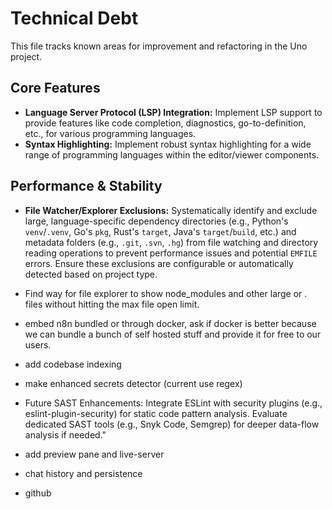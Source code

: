 # Technical Debt

This file tracks known areas for improvement and refactoring in the Uno project.

## Core Features

-   **Language Server Protocol (LSP) Integration:** Implement LSP support to provide features like code completion, diagnostics, go-to-definition, etc., for various programming languages.
-   **Syntax Highlighting:** Implement robust syntax highlighting for a wide range of programming languages within the editor/viewer components.

## Performance & Stability

-   **File Watcher/Explorer Exclusions:** Systematically identify and exclude large, language-specific dependency directories (e.g., Python's `venv`/`.venv`, Go's `pkg`, Rust's `target`, Java's `target`/`build`, etc.) and metadata folders (e.g., `.git`, `.svn`, `.hg`) from file watching and directory reading operations to prevent performance issues and potential `EMFILE` errors. Ensure these exclusions are configurable or automatically detected based on project type.

- Find way for file explorer to show node_modules and other large or . files without hitting the max file open limit.

- embed n8n bundled or through docker, ask if docker is better because we can bundle a bunch of self hosted stuff and provide it for free to our users.

- add codebase indexing

- make enhanced secrets detector (current use regex)

- Future SAST Enhancements:
    Integrate ESLint with security plugins (e.g., eslint-plugin-security) for static code pattern analysis.
    Evaluate dedicated SAST tools (e.g., Snyk Code, Semgrep) for deeper data-flow       analysis if needed."

- add preview pane and live-server

- chat history and persistence

- github